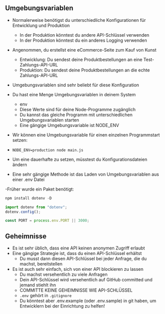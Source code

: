 ## Umgebungsvariablen

- Normalerweise benötigst du unterschiedliche Konfigurationen für Entwicklung und Produktion

  - In der Produktion könntest du andere API-Schlüssel verwenden
  - In der Produktion könntest du ein anderes Logging verwenden

- Angenommen, du erstellst eine eCommerce-Seite zum Kauf von Kunst

  - Entwicklung: Du sendest deine Produktbestellungen an eine Test-Zahlungs-API-URL
  - Produktion: Du sendest deine Produktbestellungen an die echte Zahlungs-API-URL

- Umgebungsvariablen sind sehr beliebt für diese Konfiguration
- Du hast eine Menge Umgebungsvariablen in deinem System

  - env
  - Diese Werte sind für deine Node-Programme zugänglich
  - Du kannst das gleiche Programm mit unterschiedlichen Umgebungsvariablen starten
  - Eine gängige Umgebungsvariable ist NODE_ENV

- Wir können eine Umgebungsvariable für einen einzelnen Programmstart setzen:
- `NODE_ENV=production node main.js`

- Um eine dauerhafte zu setzen, müsstest du Konfigurationsdateien ändern
- Eine sehr gängige Methode ist das Laden von Umgebungsvariablen aus einer .env Datei

-Früher wurde ein Paket benötigt:

```js
npm install dotenv -D

import dotenv from "dotenv";
dotenv.config();

const PORT = process.env.PORT || 3000;
```

## Geheimnisse

- Es ist sehr üblich, dass eine API keinen anonymen Zugriff erlaubt
- Eine gängige Strategie ist, dass du einen API-Schlüssel erhältst
  - Du musst dann diesen API-Schlüssel bei jeder Anfrage, die du machst, bereitstellen
- Es ist auch sehr einfach, sich von einer API blockieren zu lassen
  - Du machst versehentlich zu viele Anfragen
  - Dein API-Schlüssel wird versehentlich auf GitHub committed und jemand stiehlt ihn
  - COMMITTE KEINE GEHEIMNISSE WIE API-SCHLÜSSEL
  - `.env` gehört in `.gitignore`
  - Du könntest aber .env.example (oder .env.sample) in git haben, um Entwicklern bei der Einrichtung zu helfen!
